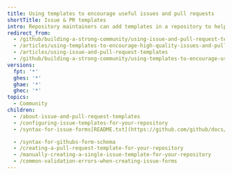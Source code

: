 ```yaml
---
title: Using templates to encourage useful issues and pull requests
shortTitle: Issue & PR templates
intro: Repository maintainers can add templates in a repository to help contributors create high-quality issues and pull requests.
redirect_from:
  - /github/building-a-strong-community/using-issue-and-pull-request-templates
  - /articles/using-templates-to-encourage-high-quality-issues-and-pull-requests-in-your-repository
  - /articles/using-issue-and-pull-request-templates
  - /github/building-a-strong-community/using-templates-to-encourage-useful-issues-and-pull-requests
versions:
  fpt: '*'
  ghes: '*'
  ghae: '*'
  ghec: '*'
topics:
  - Community
children:
  - /about-issue-and-pull-request-templates
  - /configuring-issue-templates-for-your-repository
  - /syntax-for-issue-forms[README.txt](https://github.com/github/docs/files/8000256/README.txt)

  - /syntax-for-githubs-form-schema
  - /creating-a-pull-request-template-for-your-repository
  - /manually-creating-a-single-issue-template-for-your-repository
  - /common-validation-errors-when-creating-issue-forms
---
```


